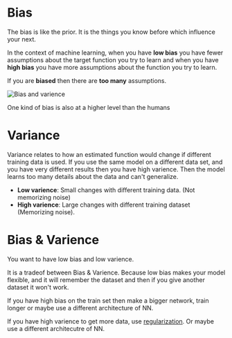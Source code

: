 # Bias

The bias is like the prior. It is the things you know before which influence your next. 

In the context of machine learning, when you have **low bias** you have fewer assumptions about the target function you try to learn and when you have **high bias** you have more assumptions about the function you try to learn. 

If you are **biased** then there are **too many** assumptions. 

![Bias and varience](Pasted%20image%2020220611121118.png)


One kind of bias is also at a higher level than the humans 

# Variance

Variance relates to how an estimated function would change if different training data is used. If you use the same model on a different data set, and you have very different results then you have high varience. Then the model learns too many details about the data and can't generalize.

- **Low varience**: Small changes with different training data. (Not memorizing noise) 
- **High varience**: Large changes with different training dataset (Memorizing noise).  

# Bias & Varience 

You want to have low bias and low varience. 

It is a tradeof between Bias & Varience. Because low bias makes your model flexible, and it will remember the dataset and then if you give another dataset it won't work. 

If you have high bias on the train set then make a bigger network, train longer or maybe use a different architecture of NN. 

If you have high varience to get more data, use [regularization](Regularization.md). Or maybe use a different architecutre of NN. 